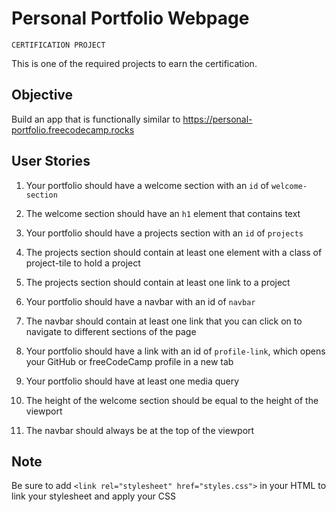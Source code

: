 # Personal Portfolio Webpage

`CERTIFICATION PROJECT`

This is one of the required projects to earn the certification.

## Objective
Build an app that is functionally similar to https://personal-portfolio.freecodecamp.rocks

## User Stories
1. Your portfolio should have a welcome section with an `id` of `welcome-section`

2. The welcome section should have an `h1` element that contains text

3. Your portfolio should have a projects section with an `id` of `projects`

4. The projects section should contain at least one element with a class of project-tile to hold a project

5. The projects section should contain at least one link to a project

6. Your portfolio should have a navbar with an id of `navbar`

7. The navbar should contain at least one link that you can click on to navigate to different sections of the page

8. Your portfolio should have a link with an id of `profile-link`, which opens your GitHub or freeCodeCamp profile in a new tab

9. Your portfolio should have at least one media query

10. The height of the welcome section should be equal to the height of the viewport

11. The navbar should always be at the top of the viewport

## Note
Be sure to add ```<link rel="stylesheet" href="styles.css">``` in your HTML to link your stylesheet and apply your CSS
